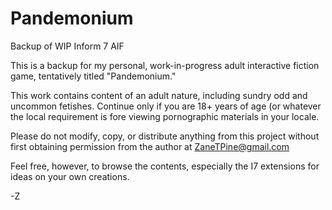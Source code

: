 # Pandemonium
Backup of WIP Inform 7 AIF

This is a backup for my personal, work-in-progress adult interactive fiction game, tentatively titled "Pandemonium."

This work contains content of an adult nature, including sundry odd and uncommon fetishes.
Continue only if you are 18+ years of age (or whatever the local requirement is fore viewing pornographic materials in your locale.

Please do not modify, copy, or distribute anything from this project without first obtaining permission from the author at ZaneTPine@gmail.com

Feel free, however, to browse the contents, especially the I7 extensions for ideas on your own creations.

-Z
